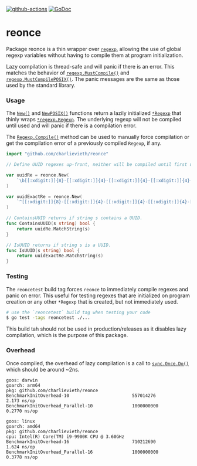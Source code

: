 [![github-actions](https://github.com/charlievieth/reonce/actions/workflows/go.yml/badge.svg)](https://github.com/charlievieth/reonce/actions) [![GoDoc](https://img.shields.io/badge/godoc-reference-blue.svg)](https://pkg.go.dev/github.com/charlievieth/reonce)

# reonce

Package reonce is a thin wrapper over [`regexp`](https://golang.org/pkg/regexp),
allowing the use of global regexp variables without having to compile them at
program initialization.

Lazy compilation is thread-safe and will panic if there is an error.
This matches the behavior of [`regexp.MustCompile()`](https://pkg.go.dev/regexp#MustCompile)
and [`regexp.MustCompilePOSIX()`](https://pkg.go.dev/regexp#MustCompilePOSIX).
The panic messages are the same as those used by the standard library.

### Usage

The [`New()`](https://pkg.go.dev/github.com/charlievieth/reonce#New) and
[`NewPOSIX()`](https://pkg.go.dev/github.com/charlievieth/reonce#NewPOSIX)
functions return a lazily initialized
[`*Regexp`](https://pkg.go.dev/github.com/charlievieth/reonce#Regexp) that
thinly wraps [`*regexp.Regexp`](https://golang.org/pkg/regexp/#Regexp).
The underlying regexp will not be compiled until used and will panic if
there is a compilation error.

The [`Regexp.Compile()`](https://pkg.go.dev/github.com/charlievieth/reonce#Regexp.Compile)
method can be used to manually force compilation or get the compilation error
of a previously compiled `Regexp`, if any.

```go
import "github.com/charlievieth/reonce"

// Define UUID regexes up-front, neither will be compiled until first use.

var uuidRe = reonce.New(
	`\b[[:xdigit:]]{8}-[[:xdigit:]]{4}-[[:xdigit:]]{4}-[[:xdigit:]]{4}-[[:xdigit:]]{12}\b`,
)

var uuidExactRe = reonce.New(
	`^[[:xdigit:]]{8}-[[:xdigit:]]{4}-[[:xdigit:]]{4}-[[:xdigit:]]{4}-[[:xdigit:]]{12}$`,
)

// ContainsUUID returns if string s contains a UUID.
func ContainsUUID(s string) bool {
	return uuidRe.MatchString(s)
}

// IsUUID returns if string s is a UUID.
func IsUUID(s string) bool {
	return uuidExactRe.MatchString(s)
}
```

### Testing

The `reoncetest` build tag forces `reonce` to immediately compile regexes and
panic on error. This useful for testing regexes that are initialized on program
creation or any other `*Regexp` that is created, but not immediately used.

```sh
# use the `reoncetest` build tag when testing your code
$ go test -tags reoncetest ./...
```

This build tah should not be used in production/releases as it disables lazy
compilation, which is the purpose of this package.

### Overhead

Once compiled, the overhead of lazy compilation is a call to
[`sync.Once.Do()`](https://pkg.go.dev/sync#Once) which should be around \~2ns.

```
goos: darwin
goarch: arm64
pkg: github.com/charlievieth/reonce
BenchmarkInitOverhead-10                      	557014276	         2.173 ns/op
BenchmarkInitOverhead_Parallel-10             	1000000000	         0.2770 ns/op
```

```
goos: linux
goarch: amd64
pkg: github.com/charlievieth/reonce
cpu: Intel(R) Core(TM) i9-9900K CPU @ 3.60GHz
BenchmarkInitOverhead-16                      	710212690	         1.624 ns/op
BenchmarkInitOverhead_Parallel-16             	1000000000	         0.3778 ns/op
```
